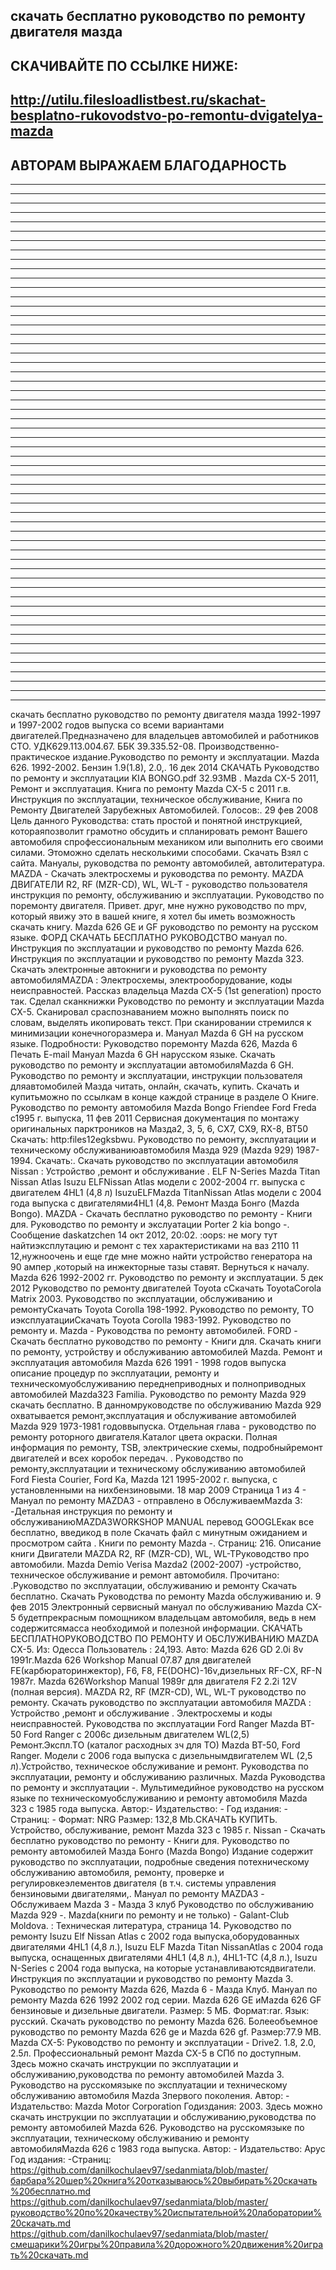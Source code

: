 скачать бесплатно руководство по ремонту двигателя мазда
--------------------------------------------------
СКАЧИВАЙТЕ ПО ССЫЛКЕ НИЖЕ:
--------------------------------------------------
http://utilu.filesloadlistbest.ru/skachat-besplatno-rukovodstvo-po-remontu-dvigatelya-mazda
--------------------------------------------------
АВТОРАМ ВЫРАЖАЕМ БЛАГОДАРНОСТЬ
--------------------------------------------------
--------------------------------------------------
--------------------------------------------------
--------------------------------------------------
--------------------------------------------------
--------------------------------------------------
--------------------------------------------------
--------------------------------------------------
--------------------------------------------------
--------------------------------------------------
--------------------------------------------------
--------------------------------------------------
--------------------------------------------------
--------------------------------------------------
--------------------------------------------------
--------------------------------------------------
--------------------------------------------------
--------------------------------------------------
--------------------------------------------------
--------------------------------------------------
--------------------------------------------------
--------------------------------------------------
--------------------------------------------------
--------------------------------------------------
--------------------------------------------------
--------------------------------------------------
--------------------------------------------------
--------------------------------------------------
--------------------------------------------------
--------------------------------------------------
--------------------------------------------------
--------------------------------------------------
--------------------------------------------------
--------------------------------------------------
--------------------------------------------------
--------------------------------------------------
--------------------------------------------------
--------------------------------------------------
--------------------------------------------------
--------------------------------------------------
--------------------------------------------------
--------------------------------------------------
--------------------------------------------------
--------------------------------------------------
--------------------------------------------------
--------------------------------------------------
--------------------------------------------------
--------------------------------------------------
--------------------------------------------------
--------------------------------------------------
--------------------------------------------------
--------------------------------------------------
--------------------------------------------------
--------------------------------------------------
--------------------------------------------------
--------------------------------------------------
--------------------------------------------------
скачать бесплатно руководство по ремонту двигателя мазда 1992-1997 и 1997-2002 годов выпуска со всеми вариантами двигателей.Предназначено для владельцев автомобилей и работников СТО. УДК629.113.004.67. ББК 39.335.52-08. Производственно-практическое издание.Руководство по ремонту и эксплуатации. Mazda 626. 1992-2002. Бензин 1.9(1.8), 2.0,. 16 дек 2014   СКАЧАТЬ  Руководство по ремонту и эксплуатации KIA BONGO.pdf 32.93MB . Mazda CX-5 2011, Ремонт и эксплуатация. Книга по ремонту Mazda CX-5 с 2011 г.в. Инструкция по эксплуатации, техническое обслуживание, Книга по Ремонту Двигателей Зарубежных Автомобилей. Голосов:. 29 фев 2008  Цель данного Руководства: стать простой и понятной инструкцией, котораяпозволит грамотно обсудить и спланировать ремонт Вашего автомобиля спрофессиональным механиком или выполнить его своими силами. Этоможно сделать несколькими способами. Скачать Взял с сайта. Мануалы, руководства по ремонту автомобилей, автолитература. MAZDA - Скачать электросхемы и руководства по ремонту. MAZDA ДВИГАТЕЛИ R2, RF (MZR-CD), WL, WL-T - руководство пользователя инструкция по ремонту, обслуживанию и эксплуатации. Руководство по  поремонту двигателя. Привет. друг, мне нужно руководство по mpv, который явижу это в вашей книге, я хотел бы иметь возможность скачать книгу. Mazda 626 GE и GF руководство по ремонту на русском языке. ФОРД СКАЧАТЬ БЕСПЛАТНО РУКОВОДСТВО мануал по. Инструкция по эксплуатации и руководство по ремонту Mazda 626. Инструкция по эксплуатации и руководство по ремонту Mazda 323. Скачать электронные автокниги и руководства по ремонту автомобиляMAZDA : Электросхемы, электрооборудование, коды неисправностей. Рассказ владельца Mazda CX-5 (1st generation)  просто так. Сделал сканкнижки Руководство по ремонту и эксплуатации Mazda CX-5. Сканировал сраспознаванием  можно выполнять поиск по словам, выделять икопировать текст. При сканировании стремился к минимизации конечногоразмера и. Мануал Mazda 6 GH на русском языке. Подробности: Руководство поремонту Mazda 626, Mazda 6  Печать  E-mail  Мануал Mazda 6 GH нарусском языке. Скачать руководство по ремонту и эксплуатации автомобиляMazda 6 GH. Руководство по ремонту и эксплуатации, инструкции пользователя дляавтомобилей Мазда читать, онлайн, скачать, купить.  Скачать и купитьможно по ссылкам в конце каждой странице в разделе О Книге. Руководство по ремонту автомобиля Mazda Bongo Friendee  Ford Freda с1995 г. выпуска,
11 фев 2011  Сервисная документация по монтажу оригинальных парктроников на Мазда2, 3, 5, 6, CX7, CX9, RX-8, BT50 Скачать: http:files12egksbwu. Руководство по ремонту, эксплуатации и техническому обслуживаниюавтомобиля Мазда 929 (Mazda 929) 1987-1994. Скачать:. Скачать руководство по эксплуатации автомобиля Nissan : Устройство ,ремонт и обслуживание .  ELF  N-Series Mazda Titan Nissan Atlas Isuzu ELFNissan Atlas модели с 2002-2004 гг. выпуска с двигателем 4HL1 (4,8 л) IsuzuELFMazda TitanNissan Atlas модели с 2004 года выпуска с двигателями4HL1 (4,8. Ремонт Мазда Бонго (Mazda Bongo). MAZDA - Скачать бесплатно руководство по ремонту - Книги для. Руководство по ремонту и экслуатации Porter 2 kia bongo -. Сообщение daskatzchen  14 окт 2012, 20:02. :oops: не могу тут найтиэксплутацию и ремонт с тех характеристиками на ваз 2110 11 12,нужноочень и еще где мне можно найти устройство генератора на 90 ампер ,который на инжекторные тазы ставят. Вернуться к началу. Mazda 626 1992-2002 гг. Руководство по ремонту и эксплуатации. 5 дек 2012  Руководство по ремонту двигателей Toyota cСкачать ToyotaCorola Matrix 2003. Руководство по эксплуатации, обслуживанию и ремонтуСкачать Toyota Corolla 198-1992. Руководство по ремонту, ТО иэксплуатацииСкачать Toyota Corolla 1983-1992. Руководство по ремонту и. Mazda - Руководства по ремонту автомобилей. FORD - Скачать бесплатно руководство по ремонту - Книги для. Скачать книги по ремонту, устройству и обслуживанию автомобилей Mazda. Ремонт и эксплуатация автомобиля Mazda 626 1991 - 1998 годов выпуска описание процедур по эксплуатации, ремонту и техническомуобслуживанию переднеприводных и полноприводных автомобилей Mazda323  Familia. Руководство по ремонту Mazda 929 скачать бесплатно.  В данномруководстве по обслуживанию Mazda 929 охватывается ремонт,эксплуатация и обслуживание автомобилей Mazda 929 1973-1981 годоввыпуска. Отдельная глава - руководство по ремонту роторного двигателя.Каталог цвета окраски. Полная информация по ремонту, TSB, электрические схемы, подробныйремонт двигателей и всех коробок передач. . Руководство по ремонту,эксплуатации и техническому обслуживанию автомобилей Ford Fiesta Courier, Ford Ka, Mazda 121 1995-2002 г. выпуска, с установленными на нихбензиновыми. 18 мар 2009  Страница 1 из 4 - Мануал по ремонту MAZDA3 - отправлено в ОбслуживаемMazda 3: -Детальная инструкция по ремонту и обслуживаниюMAZDA3WORKSHOP MANUAL перевод GOOGLEкак  все бесплатно, введикод в поле Скачать файл с минутным ожиданием и просмотром сайта .
Книги по ремонту Mazda -. Страниц: 216. Описание книги Двигатели MAZDA R2, RF (MZR-CD), WL, WL-TРуководство про автомобили.  Mazda Demio  Verisa Mazda2 (2002-2007) -устройство, техническое обслуживание и ремонт автомобиля. Прочитано: .Руководство по эксплуатации, обслуживанию и ремонту Скачать бесплатно. Скачать Руководства по ремонту Mazda обслуживанию и. 9 фев 2015  Электронный сервисный мануал по обслуживанию Mazda CX-5 будетпрекрасным помощником владельцам автомобиля, ведь в нем содержитсямасса необходимой и полезной информации. СКАЧАТЬ БЕСПЛАТНОРУКОВОДСТВО ПО РЕМОНТУ И ОБСЛУЖИВАНИЮ MAZDA CX-5. Из: Одесса Пользователь : 24,193. Авто: Mazda 626 GD 2.0i 8v 1991г.Mazda 626 Workshop Manual 07.87 для двигателей FE(карбюраторинжектор), F6, F8, FE(DOHC)-16v,дизельных RF-CX, RF-N 1987г.  Mazda 626Workshop Manual 1989г для двигателя F2 2.2i 12V (полная версия). MAZDA R2, RF (MZR-CD), WL, WL-T руководство по ремонту. Скачать руководство по эксплуатации автомобиля MAZDA : Устройство ,ремонт и обслуживание . Электросхемы и коды неисправностей. Руководства по эксплуатации Ford Ranger Mazda BT-50  Ford Ranger c 2006с дизельным двигателем WL(2,5) Ремонт.Экспл.ТО (каталог расходных зч для ТО) Mazda BT-50, Ford Ranger. Модели с 2006 года выпуска с дизельнымдвигателем WL (2,5 л).Устройство, техническое обслуживание и ремонт. Руководства по эксплуатации, ремонту и обслуживанию различных. Mazda Руководства по ремонту и эксплуатации -. Мультимедийное руководство на русском языке по техническомуобслуживанию и ремонту автомобиля Mazda 323 с 1985 года выпуска. Автор:- Издательство: - Год издания: - Страниц: - Формат: NRG Размер: 132,8 Mb.СКАЧАТЬ  КУПИТЬ. Устройство, обслуживание, ремонт Mazda 323 с 1985 г. Nissan - Скачать бесплатно руководство по ремонту - Книги для. Руководство по ремонту автомобилей Мазда Бонго (Mazda Bongo) Издание содержит руководство по эксплуатации, подробные сведения потехническому обслуживанию автомобиля, ремонту, проверке и регулировкеэлементов двигателя (в т.ч. системы управления бензиновыми двигателями,. Мануал по ремонту MAZDA3 - Обслуживаем Mazda 3 - Мазда 3 клуб
Руководство по обслуживанию Mazda 929 -. Mazda(книги по ремонту и не только) - Galant-Club Moldova. : Техническая литература, страница 14. Руководство по ремонту Isuzu Elf  Nissan Atlas с 2002 года выпуска,оборудованных двигателями 4HL1 (4,8 л.), Isuzu ELF  Mazda Titan  NissanAtlas с 2004 года выпуска, оснащенных двигателями 4HL1 (4,8 л.), 4HL1-TC (4,8 л.), Isuzu N-Series с 2004 года выпуска, на которые устанавливаютсядвигатели. Инструкция по эксплуатации и руководство по ремонту Mazda 3. Руководство по ремонту Mazda 626, Mazda 6 - Мазда Клуб. Мануал по ремонту Mazda 626 1992  2002 год серии. Mazda 626 GE иMazda 626 GF бензиновые и дизельные двигатели. Размер: 5 МБ. Формат:rar. Язык: русский. Скачать руководство по ремонту Mazda 626. Болееобъемное руководство по ремонту Mazda 626 ge и Mazda 626 gf. Размер:77.9 МВ. Mazda CX-5: Руководство по ремонту и эксплуатации - Drive2. 1.8, 2.0, 2.5л. Профессиональный ремонт Mazda CX-5 в СПб по доступным. Здесь можно скачать инструкции по эксплуатации и обслуживанию,руководства по ремонту автомобилей Mazda 3.  Руководство на русскомязыке по эксплуатации и техническому обслуживанию автомобиля Mazda 3первого поколения. Автор: - Издательство: Mazda Motor Corporation Годиздания: 2003. Здесь можно скачать инструкции по эксплуатации и обслуживанию,руководства по ремонту автомобилей Mazda 626.  Руководство на русскомязыке по эксплуатации, техническому обслуживанию и ремонту автомобиляMazda 626 с 1983 года выпуска. Автор: - Издательство: Арус Год издания: -Страниц:
https://github.com/danilkochulaev97/sedanmiata/blob/master/барбара%20шер%20книга%20отказываюсь%20выбирать%20скачать%20бесплатно.md
https://github.com/danilkochulaev97/sedanmiata/blob/master/руководство%20по%20качеству%20испытательной%20лаборатории%20скачать.md
https://github.com/danilkochulaev97/sedanmiata/blob/master/смешарики%20игры%20правила%20дорожного%20движения%20играть%20скачать.md